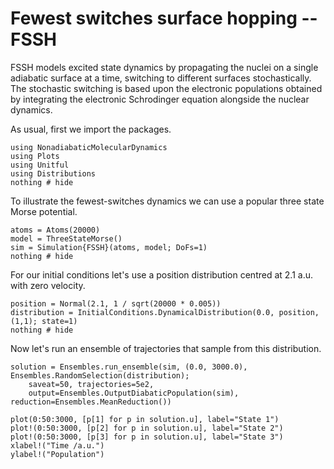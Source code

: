 # Fewest switches surface hopping -- FSSH

FSSH models excited state dynamics by propagating the nuclei
on a single adiabatic surface at a time, switching to different surfaces
stochastically.
The stochastic switching is based upon the electronic populations obtained
by integrating the electronic Schrodinger equation alongside the nuclear dynamics.

As usual, first we import the packages.
```@example fssh
using NonadiabaticMolecularDynamics
using Plots
using Unitful
using Distributions
nothing # hide
```

To illustrate the fewest-switches dynamics we can use a popular three state Morse potential.
```@example fssh
atoms = Atoms(20000)
model = ThreeStateMorse()
sim = Simulation{FSSH}(atoms, model; DoFs=1)
nothing # hide
```

For our initial conditions let's use a position distribution centred at 2.1 a.u.
with zero velocity.
```@example fssh
position = Normal(2.1, 1 / sqrt(20000 * 0.005))
distribution = InitialConditions.DynamicalDistribution(0.0, position, (1,1); state=1)
nothing # hide
```

Now let's run an ensemble of trajectories that sample from this distribution.
```@example fssh
solution = Ensembles.run_ensemble(sim, (0.0, 3000.0), Ensembles.RandomSelection(distribution);
    saveat=50, trajectories=5e2,
    output=Ensembles.OutputDiabaticPopulation(sim), reduction=Ensembles.MeanReduction())

plot(0:50:3000, [p[1] for p in solution.u], label="State 1")
plot!(0:50:3000, [p[2] for p in solution.u], label="State 2")
plot!(0:50:3000, [p[3] for p in solution.u], label="State 3")
xlabel!("Time /a.u.")
ylabel!("Population")
```
